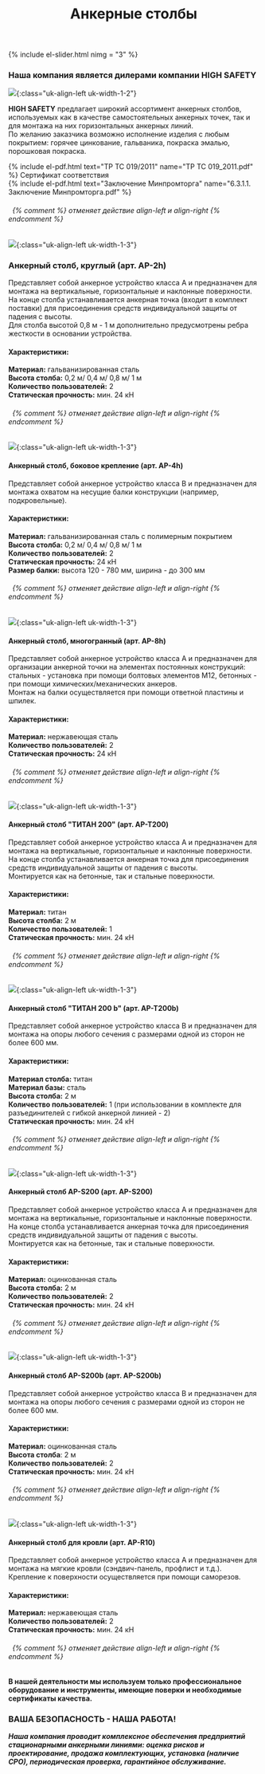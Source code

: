 ﻿---
title: Анкерные столбы
cat: 3
sortid: 3.6
submenu: true
permalink: /анкерные-столбы
---

{% include el-slider.html  nimg = "3" %} 

### Наша компания является дилерами компании **HIGH SAFETY**
![](/img/toplogo/3.6.jpg){:class="uk-align-left uk-width-1-2"}

**HIGH SAFETY** предлагает широкий ассортимент анкерных столбов, используемых как в качестве самостоятельных анкерных точек, так и для монтажа на них горизонтальных анкерных линий.  
По желанию заказчика возможно исполнение изделия с любым покрытием: горячее цинкование, гальваника, покраска эмалью, порошковая покраска. 

{% include el-pdf.html text="TP TC 019/2011" name="TP TC 019_2011.pdf" %} Сертификат соответствия     
{% include el-pdf.html text="Заключение Минпромторга" name="6.3.1.1. Заключение Минпромторга.pdf" %}
###### &nbsp; {% comment %} отменяет действие align-left и align-right {% endcomment %}

![](/img/sss/3.AP-2h.jpg){:class="uk-align-left uk-width-1-3"}
### **Анкерный столб, круглый** (арт. AP-2h)
Представляет собой анкерное устройство класса A и предназначен для монтажа на вертикальные, горизонтальные и наклонные поверхности.   
На конце столба устанавливается анкерная точка (входит в комплект поставки) для присоединения средств индивидуальной защиты от падения с высоты.    
Для столба высотой 0,8 м - 1 м  дополнительно предусмотрены ребра жесткости в основании устройства.   
 
#### Характеристики:    
**Материал:** гальванизированная сталь  
**Высота столба:** 0,2 м/ 0,4 м/ 0,8 м/ 1 м  
**Количество пользователей:** 2  
**Статическая прочность:** мин. 24 кН  
###### &nbsp; {% comment %} отменяет действие align-left и align-right {% endcomment %}
 
![](/img/sss/3.AP-4h.jpg){:class="uk-align-left uk-width-1-3"} 
#### **Анкерный столб, боковое крепление** (арт. AP-4h)  

Представляет собой анкерное устройство класса B и предназначен для монтажа охватом на несущие балки конструкции (например, подкровельные).       
#### Характеристики:  
**Материал:** гальванизированная сталь с полимерным покрытием  
**Высота столба:** 0,2 м/ 0,4 м/ 0,8 м/ 1 м  
**Количество пользователей:** 2  
**Статическая прочность:** 24 кН  
**Размер балки:** высота 120 - 780 мм, ширина - до 300 мм
###### &nbsp; {% comment %} отменяет действие align-left и align-right {% endcomment %}
 
![](/img/sss/3.AP-8h.jpg){:class="uk-align-left uk-width-1-3"} 
#### **Анкерный столб, многогранный** (арт. AP-8h)  

Представляет собой анкерное устройство класса А и предназначен для организации анкерной точки на элементах постоянных конструкций: стальных - установка при помощи болтовых элементов М12, бетонных - при помощи химических/механических анкеров.   
Монтаж на балки осуществляется при помощи ответной пластины и шпилек.       
#### Характеристики:  
**Материал:** нержавеющая сталь  
**Количество пользователей:** 2  
**Статическая прочность:** 24 кН  
###### &nbsp; {% comment %} отменяет действие align-left и align-right {% endcomment %}
 
![](/img/sss/3.AP-T200.jpg){:class="uk-align-left uk-width-1-3"} 
#### **Анкерный столб "ТИТАН 200"** (арт. AP-T200)  

Представляет собой анкерное устройство класса A и предназначен для монтажа на вертикальные, горизонтальные и наклонные поверхности.   
На конце столба устанавливается анкерная точка для присоединения средств индивидуальной защиты от падения с высоты.    
Монтируется как на бетонные, так и стальные поверхности.       
#### Характеристики:  
**Материал:** титан  
**Высота столба:** 2 м  
**Количество пользователей:** 1  
**Статическая прочность:** мин. 24 кН
###### &nbsp; {% comment %} отменяет действие align-left и align-right {% endcomment %}
 
![](/img/sss/3.AP-T200b.jpg){:class="uk-align-left uk-width-1-3"} 
#### **Анкерный столб "ТИТАН 200 b"** (арт. AP-T200b)

Представляет собой анкерное устройство класса B и предназначен для монтажа на опоры любого сечения с размерами одной из сторон не более 600 мм.       
#### Характеристики:  
**Материал столба:** титан  
**Материал базы:** сталь  
**Высота столба:** 2 м  
**Количество пользователей:** 1 (при использовании в комплекте для разъединителей с гибкой анкерной линией - 2)  
**Статическая прочность:** мин. 24 кН
###### &nbsp; {% comment %} отменяет действие align-left и align-right {% endcomment %}
 
![](/img/sss/3.AP-S200.jpg){:class="uk-align-left uk-width-1-3"} 
#### **Анкерный столб AP-S200** (арт. AP-S200)

Представляет собой анкерное устройство класса A и предназначен для монтажа на вертикальные, горизонтальные и наклонные поверхности.   
На конце столба устанавливается анкерная точка для присоединения средств индивидуальной защиты от падения с высоты.    
Монтируется как на бетонные, так и стальные поверхности.        
#### Характеристики:  
**Материал:** оцинкованная сталь  
**Высота столба:** 2 м  
**Количество пользователей:** 2  
**Статическая прочность:** мин. 24 кН  
###### &nbsp; {% comment %} отменяет действие align-left и align-right {% endcomment %}
 
![](/img/sss/3.AP-S200b.jpg){:class="uk-align-left uk-width-1-3"}  
#### **Анкерный столб AP-S200b** (арт. AP-S200b)

Представляет собой анкерное устройство класса B и предназначен для монтажа на опоры любого сечения с размерами одной из сторон не более 600 мм.        
#### Характеристики:  
**Материал:** оцинкованная сталь  
**Высота столба**: 2 м  
**Количество пользователей:** 2  
**Статическая прочность:** мин. 24 кН  
###### &nbsp; {% comment %} отменяет действие align-left и align-right {% endcomment %}
 
![](/img/sss/3.AP-R10.jpg){:class="uk-align-left uk-width-1-3"}  
#### **Анкерный столб для кровли** (арт. AP-R10)

Представляет собой анкерное устройство класса A и предназначен для монтажа на мягкие кровли (сэндвич-панель, профлист и т.д.).   
Крепление к поверхности осуществляется при помощи саморезов.     
#### Характеристики:  
**Материал:** нержавеющая сталь  
**Количество пользователей:** 2  
**Статическая прочность:** мин. 24 кН  
###### &nbsp; {% comment %} отменяет действие align-left и align-right {% endcomment %}
 
 
#### В нашей деятельности мы используем только профессиональное оборудование и инструменты, имеющие поверки и необходимые сертификаты качества.


### ВАША БЕЗОПАСНОСТЬ - НАША РАБОТА!

***Наша компания проводит комплексное обеспечения предприятий стационарными анкерными линиями: оценка рисков и проектирование, продажа комплектующих, установка (наличие СРО), периодическая проверка, гарантийное обслуживание.***
